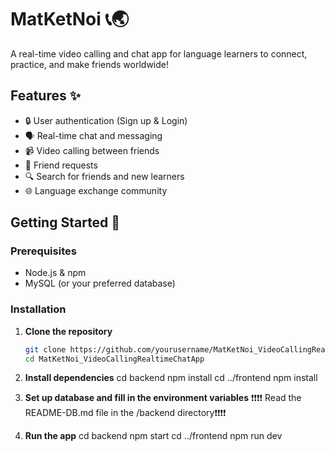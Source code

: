# MatKetNoi 📞🌏

A real-time video calling and chat app for language learners to connect, practice, and make friends worldwide!

## Features ✨

- 🔒 User authentication (Sign up & Login)
- 🗣️ Real-time chat and messaging
- 📹 Video calling between friends
- 👥 Friend requests
- 🔍 Search for friends and new learners
- 🌐 Language exchange community

## Getting Started 🚀

### Prerequisites

- Node.js & npm
- MySQL (or your preferred database)

### Installation

1. **Clone the repository**
   ```bash
   git clone https://github.com/yourusername/MatKetNoi_VideoCallingRealtimeChatApp.git
   cd MatKetNoi_VideoCallingRealtimeChatApp

2. **Install dependencies**
cd backend
npm install
cd ../frontend
npm install

3. **Set up database and fill in the environment variables**
❗❗❗❗ Read the README-DB.md file in the /backend directory❗❗❗❗

4. **Run the app**
cd backend
npm start
cd ../frontend
npm run dev